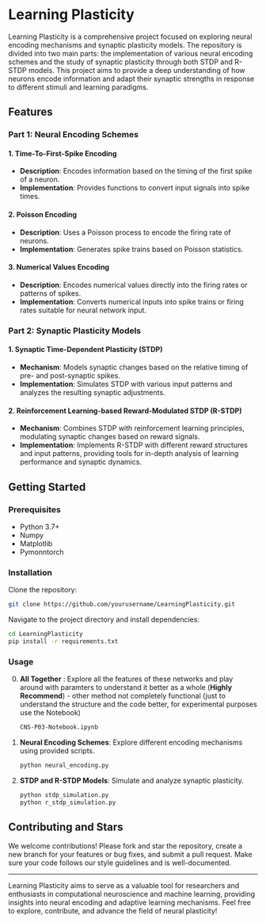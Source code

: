 # Learning Plasticity

Learning Plasticity is a comprehensive project focused on exploring neural encoding mechanisms and synaptic plasticity models. The repository is divided into two main parts: the implementation of various neural encoding schemes and the study of synaptic plasticity through both STDP and R-STDP models. This project aims to provide a deep understanding of how neurons encode information and adapt their synaptic strengths in response to different stimuli and learning paradigms.

## Features

### Part 1: Neural Encoding Schemes

#### 1. Time-To-First-Spike Encoding
- **Description**: Encodes information based on the timing of the first spike of a neuron.
- **Implementation**: Provides functions to convert input signals into spike times.

#### 2. Poisson Encoding
- **Description**: Uses a Poisson process to encode the firing rate of neurons.
- **Implementation**: Generates spike trains based on Poisson statistics.

#### 3. Numerical Values Encoding
- **Description**: Encodes numerical values directly into the firing rates or patterns of spikes.
- **Implementation**: Converts numerical inputs into spike trains or firing rates suitable for neural network input.

### Part 2: Synaptic Plasticity Models

#### 1. Synaptic Time-Dependent Plasticity (STDP)
- **Mechanism**: Models synaptic changes based on the relative timing of pre- and post-synaptic spikes.
- **Implementation**: Simulates STDP with various input patterns and analyzes the resulting synaptic adjustments.

#### 2. Reinforcement Learning-based Reward-Modulated STDP (R-STDP)
- **Mechanism**: Combines STDP with reinforcement learning principles, modulating synaptic changes based on reward signals.
- **Implementation**: Implements R-STDP with different reward structures and input patterns, providing tools for in-depth analysis of learning performance and synaptic dynamics.

## Getting Started

### Prerequisites
- Python 3.7+
- Numpy
- Matplotlib
- Pymonntorch

### Installation
Clone the repository:
```bash
git clone https://github.com/yourusername/LearningPlasticity.git
```
Navigate to the project directory and install dependencies:
```bash
cd LearningPlasticity
pip install -r requirements.txt
```

### Usage
0. **All Together** : Explore all the features of these networks and play around with paramters to understand it better as a whole (**Highly Recommend**) - other method not completely functional (just to understand the structure and the code better, for experimental purposes use the Notebook)
   ```bash
   CNS-P03-Notebook.ipynb
   ```

2. **Neural Encoding Schemes**: Explore different encoding mechanisms using provided scripts.
   ```bash
   python neural_encoding.py
   ```

3. **STDP and R-STDP Models**: Simulate and analyze synaptic plasticity.
   ```bash
   python stdp_simulation.py
   python r_stdp_simulation.py
   ```

## Contributing and Stars
We welcome contributions! Please fork and star the repository, create a new branch for your features or bug fixes, and submit a pull request. Make sure your code follows our style guidelines and is well-documented.

---

Learning Plasticity aims to serve as a valuable tool for researchers and enthusiasts in computational neuroscience and machine learning, providing insights into neural encoding and adaptive learning mechanisms. Feel free to explore, contribute, and advance the field of neural plasticity!
